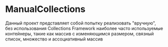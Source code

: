 # ManualCollections
Данный проект представляет собой попытку реализовать "вручную", без использования Collections Framework наиболее часто используемые контейнеры, 
такие как массив с изменяющимся размером, связный список, множество и ассоциативный массив
